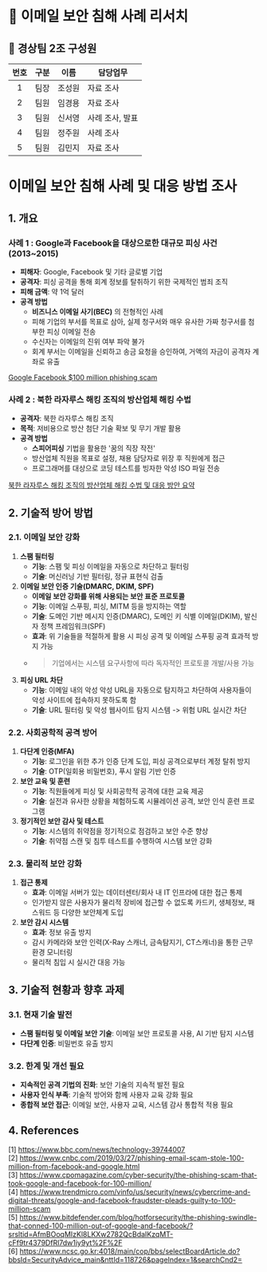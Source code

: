 # 📧 이메일 보안 침해 사례 리서치

## 👤 경상팀 2조 구성원 
|번호|구분|이름|담당업무|
|:-:|---|---|-------------|
|1|팀장|조성원|     자료 조사     |
|2|팀원|임경용|     자료 조사     |
|3|팀원|신서영|     사례 조사, 발표     |
|4|팀원|정주원|     사례 조사     |
|5|팀원|김민지|     자료 조사     |

# 이메일 보안 침해 사례 및 대응 방법 조사 

## 1. 개요

### **사례 1 : Google과 Facebook을 대상으로한 대규모 피싱 사건(2013~2015)**

- **피해자**: Google, Facebook 및 기타 글로벌 기업
- **공격자**: 피싱 공격을 통해 회계 정보를 탈취하기 위한 국제적인 범죄 조직
- **피해 금액**: 약 1억 달러
- **공격 방법**
    - **비즈니스 이메일 사기(BEC)** 의 전형적인 사례
    - 피해 기업의 부서를 목표로 삼아, 실제 청구서와 매우 유사한 가짜 청구서를 첨부한 피싱 이메일 전송
    - 수신자는 이메일의 진위 여부 파악 불가
    - 회계 부서는 이메일을 신뢰하고 송금 요청을 승인하여, 거액의 자금이 공격자 계좌로 유출
  
[Google Facebook $100 million phishing scam](https://www.notion.so/Google-Facebook-100-million-phishing-scam-9b3ce00e34e54d72a622751c2f9d2e95?pvs=21)  

### **사례 2 : 북한 라자루스 해킹 조직의 방산업체 해킹 수법** 

- **공격자**: 북한 라자루스 해킹 조직 
- **목적**: 저비용으로 방산 첨단 기술 확보 및 무기 개발 활용
- **공격 방법**
  - **스피어피싱** 기법을 활용한 '꿈의 직장 작전'
  - 방산업체 직원을 목표로 설정, 채용 담당자로 위장 후 직원에게 접근
  - 프로그래머를 대상으로 코딩 테스트를 빙자한 악성 ISO 파일 전송
  
[북한 라자루스 해킹 조직의 방산업체 해킹 수법 및 대응 방안 요약](https://www.notion.so/6431868a9fbc4180805553b92d2de564?pvs=21)  

## 2. **기술적 방어 방법**
### **2.1. 이메일 보안 강화**

1) **스팸 필터링**
    - **기능**: 스팸 및 피싱 이메일을 자동으로 차단하고 필터링
    - **기술**: 머신러닝 기반 필터링, 정규 표현식 검출
2) **이메일 보안 인증 기술(DMARC, DKIM, SPF)**
    - **이메일 보안 강화를 위해 사용되는 보안 표준 프로토콜**
    - **기능**: 이메일 스푸핑, 피싱, MITM 등을 방지하는 역할
    - **기술**: 도메인 기반 메시지 인증(DMARC), 도메인 키 식별 이메일(DKIM), 발신자 정책 프레임워크(SPF)
    - **효과**: 위 기술들을 적절하게 활용 시 피싱 공격 및 이메일 스푸핑 공격 효과적 방지 가능
    - > 기업에서는 시스템 요구사항에 따라 독자적인 프로토콜 개발/사용 가능
3) **피싱 URL 차단**
    - **기능**: 이메일 내의 악성 악성 URL을 자동으로 탐지하고 차단하여 사용자들이 악성 사이트에 접속하지 못하도록 함
    - **기술**: URL 필터링 및 악성 웹사이트 탐지 시스템 -> 위험 URL 실시간 차단

### **2.2. 사회공학적 공격 방어**

1) **다단계 인증(MFA)**
    - **기능**: 로그인을 위한 추가 인증 단계 도입, 피싱 공격으로부터 계정 탈취 방지
    - **기술**: OTP(일회용 비밀번호), 푸시 알림 기반 인증
2) **보안 교육 및 훈련**
    - **기능**: 직원들에게 피싱 및 사회공학적 공격에 대한 교육 제공
    - **기술**: 실전과 유사한 상황을 체험하도록 시뮬레이션 공격, 보안 인식 훈련 프로그램
3) **정기적인 보안 감사 및 테스트**
    - **기능**: 시스템의 취약점을 정기적으로 점검하고 보안 수준 향상
    - **기술**: 취약점 스캔 및 침투 테스트를 수행하여 시스템 보안 강화

### **2.3. 물리적 보안 강화**

1) **접근 통제**
   - **효과**: 이메일 서버가 있는 데이터센터/회사 내 IT 인프라에 대한 접근 통제
   - 인가받지 않은 사용자가 물리적 장비에 접근할 수 없도록 
     카드키, 생체정보, 패스워드 등 다양한 보안체계 도입
2) **보안 감시 시스템**
   - **효과**: 정보 유출 방지
   - 감시 카메라와 보안 인력(X-Ray 스캐너, 금속탐지기, CT스캐너)을 통한 근무 환경 모니터링
   - 물리적 침입 시 실시간 대응 가능

## 3. 기술적 현황과 향후 과제

### 3.1. **현재 기술 발전**

* **스팸 필터링 및 이메일 보안 기술**: 이메일 보안 프로토콜 사용, AI 기반 탐지 시스템
* **다단계 인증**: 비밀번호 유출 방지

### 3.2. **한계 및 개선 필요**

* **지속적인 공격 기법의 진화**: 보안 기술의 지속적 발전 필요
* **사용자 인식 부족**: 기술적 방어와 함께 사용자 교육 강화 필요
* **종합적 보안 접근**: 이메일 보안, 사용자 교육, 시스템 감사 통합적 적용 필요

## 4. References
[1] https://www.bbc.com/news/technology-39744007  
[2] https://www.cnbc.com/2019/03/27/phishing-email-scam-stole-100-million-from-facebook-and-google.html  
[3] https://www.cpomagazine.com/cyber-security/the-phishing-scam-that-took-google-and-facebook-for-100-million/  
[4] https://www.trendmicro.com/vinfo/us/security/news/cybercrime-and-digital-threats/google-and-facebook-fraudster-pleads-guilty-to-100-million-scam  
[5] https://www.bitdefender.com/blog/hotforsecurity/the-phishing-swindle-that-conned-100-million-out-of-google-and-facebook/?srsltid=AfmBOoqMIzKl8LKXw2782QcBdaIKzqMT-cFf9tr4379DfRl7dw1iy9yt%2F%2F  
[6] https://www.ncsc.go.kr:4018/main/cop/bbs/selectBoardArticle.do?bbsId=SecurityAdvice_main&nttId=118726&pageIndex=1&searchCnd2= 


